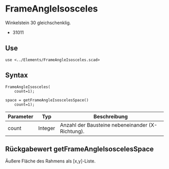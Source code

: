 # FrameAngleIsosceles

Winkelstein 30 gleichschenklig.

- 31011

## Use
```
use <../Elements/FrameAngleIsosceles.scad>
```

## Syntax
```
FrameAngleIsosceles(
    count=1);

space = getFrameAngleIsoscelesSpace()
    count=1);
```

| Parameter | Typ | Beschreibung |
| ------ | ------ | ------ |
| count | Integer | Anzahl der Bausteine nebeneinander (X-Richtung). |

## Rückgabewert getFrameAngleIsoscelesSpace
Äußere Fläche des Rahmens als \[x,y]-Liste.
